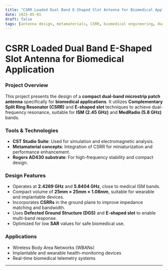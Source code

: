 ```yaml
---
title: "CSRR Loaded Dual Band E-Shaped Slot Antenna for Biomedical Application"
date: 2025-05-01
draft: false
tags: [antenna design, metamaterials, CSRR, biomedical engineering, dual-band, CST]
---
```


CSRR Loaded Dual Band E-Shaped Slot Antenna for Biomedical Application
=======================================================================

### Project Overview

This project presents the design of a **compact dual-band microstrip patch antenna** specifically for **biomedical applications**. It utilizes **Complementary Split Ring Resonator (CSRR)** and **E-shaped slot** techniques to achieve dual-frequency resonance, suitable for **ISM (2.45 GHz)** and **MedRadio (5.8 GHz)** bands.

### Tools & Technologies

- **CST Studio Suite**: Used for simulation and electromagnetic analysis.
- **Metamaterial concepts**: Integration of CSRR for miniaturization and performance enhancement.
- **Rogers AD430 substrate**: For high-frequency stability and compact design.

### Design Features

- Operates at **2.4269 GHz** and **5.8404 GHz**, close to medical ISM bands.
- Compact volume of **25mm × 25mm × 1.08mm**, suitable for wearable and implantable devices.
- Incorporates **CSRRs** in the ground plane to improve impedance matching and bandwidth.
- Uses **Defected Ground Structure (DGS)** and **E-shaped slot** to enable multi-band response.
- Optimized for low **SAR** values for safe biomedical use.

### Applications

- Wireless Body Area Networks (WBANs)
- Implantable and wearable health-monitoring devices
- Real-time biomedical telemetry systems

---